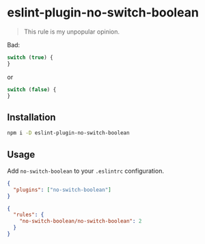 # eslint-plugin-no-switch-boolean

> This rule is my unpopular opinion.

Bad:

```js
switch (true) {
}
```

or

```js
switch (false) {
}
```

## Installation

```sh
npm i -D eslint-plugin-no-switch-boolean
```

## Usage

Add `no-switch-boolean` to your `.eslintrc` configuration.

```json
{
  "plugins": ["no-switch-boolean"]
}
```

```json
{
  "rules": {
    "no-switch-boolean/no-switch-boolean": 2
  }
}
```
